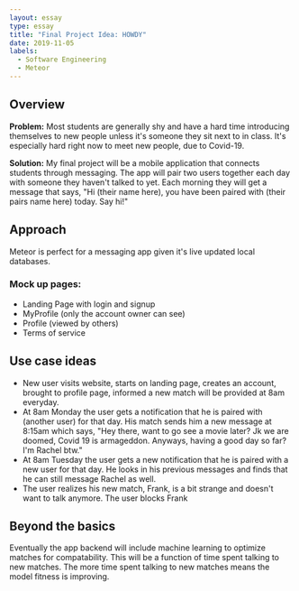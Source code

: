 ```yaml
---
layout: essay
type: essay
title: "Final Project Idea: HOWDY"
date: 2019-11-05
labels:
  - Software Engineering
  - Meteor
---
```


## Overview

<strong>Problem:</strong> Most students are generally shy and have a hard time introducing themselves to new people unless it's someone they sit next to in class. It's especially hard right now to meet new people, due to Covid-19.
  
<strong>Solution:</strong> My final project will be a mobile application that connects students through messaging.  The app will pair two users together each day with someone they haven't talked to yet.  Each morning they will get a message that says, "Hi (their name here), you have been paired with (their pairs name here) today. Say hi!" 

## Approach
Meteor is perfect for a messaging app given it's live updated local databases.  

### Mock up pages:
<ul>
<li>Landing Page with login and signup</li>
<li>MyProfile (only the account owner can see)</li>
<li>Profile (viewed by others)</li>
<li>Terms of service</li>
</ul>

## Use case ideas
<ul>
  <li>New user visits website, starts on landing page, creates an account, brought to profile page, informed a new match will be provided at 8am everyday.</li>
  <li>At 8am Monday the user gets a notification that he is paired with (another user) for that day. His match sends him a new message at 8:15am which says, "Hey there, want to go see a movie later? Jk we are doomed, Covid 19 is armageddon. Anyways, having a good day so far? I'm Rachel btw."</li>
  <li>At 8am Tuesday the user gets a new notification that he is paired with a new user for that day. He looks in his previous messages and finds that he can still message Rachel as well.</li>
  <li>The user realizes his new match, Frank, is a bit strange and doesn't want to talk anymore.  The user blocks Frank</li>
</ul>

## Beyond the basics
Eventually the app backend will include machine learning to optimize matches for compatability.  This will be a function of time spent talking to new matches.  The more time spent talking to new matches means the model fitness is improving.
